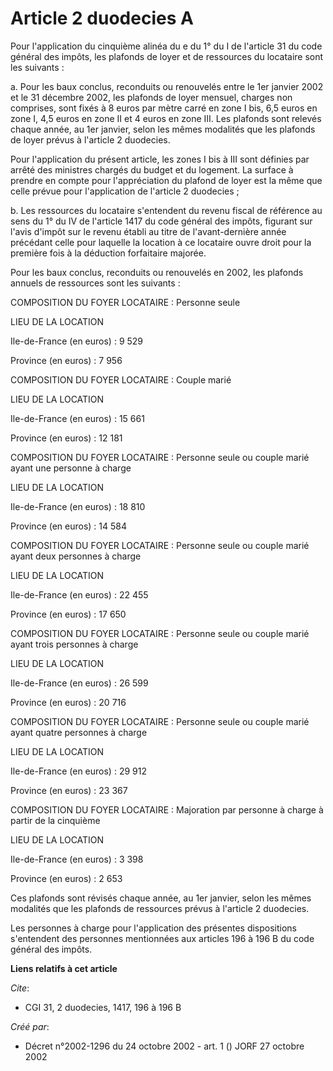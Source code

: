 # Article 2 duodecies A

Pour l'application du cinquième alinéa du e du 1° du I de l'article 31 du code général des impôts, les plafonds de loyer et
de ressources du locataire sont les suivants :

a. Pour les baux conclus, reconduits ou renouvelés entre le 1er janvier 2002 et le 31 décembre 2002, les plafonds de loyer
mensuel, charges non comprises, sont fixés à 8 euros par mètre carré en zone I bis, 6,5 euros en zone I, 4,5 euros en zone II
et 4 euros en zone III. Les plafonds sont relevés chaque année, au 1er janvier, selon les mêmes modalités que les plafonds de
loyer prévus à l'article 2 duodecies.

Pour l'application du présent article, les zones I bis à III sont définies par arrêté des ministres chargés du budget et du
logement. La surface à prendre en compte pour l'appréciation du plafond de loyer est la même que celle prévue pour
l'application de l'article 2 duodecies ;

b. Les ressources du locataire s'entendent du revenu fiscal de référence au sens du 1° du IV de l'article 1417 du code
général des impôts, figurant sur l'avis d'impôt sur le revenu établi au titre de l'avant-dernière année précédant celle pour
laquelle la location à ce locataire ouvre droit pour la première fois à la déduction forfaitaire majorée.

Pour les baux conclus, reconduits ou renouvelés en 2002, les plafonds annuels de ressources sont les suivants :

COMPOSITION DU FOYER LOCATAIRE : Personne seule

LIEU DE LA LOCATION

Ile-de-France (en euros) :  9 529

Province (en euros) :  7 956 

COMPOSITION DU FOYER LOCATAIRE : Couple marié

LIEU DE LA LOCATION

Ile-de-France (en euros) : 15 661

Province (en euros) : 12 181 

COMPOSITION DU FOYER LOCATAIRE : Personne seule ou couple marié ayant une personne à charge

LIEU DE LA LOCATION

Ile-de-France (en euros) : 18 810

Province (en euros) : 14 584 

COMPOSITION DU FOYER LOCATAIRE : Personne seule ou couple marié ayant deux personnes à charge

LIEU DE LA LOCATION

Ile-de-France (en euros) : 22 455

Province (en euros) : 17 650 

COMPOSITION DU FOYER LOCATAIRE : Personne seule ou couple marié ayant trois personnes à charge

LIEU DE LA LOCATION

Ile-de-France (en euros) : 26 599

Province (en euros) : 20 716 

COMPOSITION DU FOYER LOCATAIRE : Personne seule ou couple marié ayant quatre personnes à charge

LIEU DE LA LOCATION

Ile-de-France (en euros) : 29 912

Province (en euros) : 23 367 

COMPOSITION DU FOYER LOCATAIRE : Majoration par personne à charge à partir de la cinquième

LIEU DE LA LOCATION

Ile-de-France (en euros) : 3 398

Province (en euros) : 2 653 

Ces plafonds sont révisés chaque année, au 1er janvier, selon les mêmes modalités que les plafonds de ressources prévus à
l'article 2 duodecies.

Les personnes à charge pour l'application des présentes dispositions s'entendent des personnes mentionnées aux articles 196 à
196 B du code général des impôts.

**Liens relatifs à cet article**

_Cite_:

  - CGI 31, 2 duodecies, 1417, 196 à 196 B

_Créé par_:

  - Décret n°2002-1296 du 24 octobre 2002 - art. 1 () JORF 27 octobre 2002
